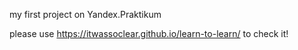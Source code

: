 my first project on Yandex.Praktikum

please use https://itwassoclear.github.io/learn-to-learn/ to check it!
